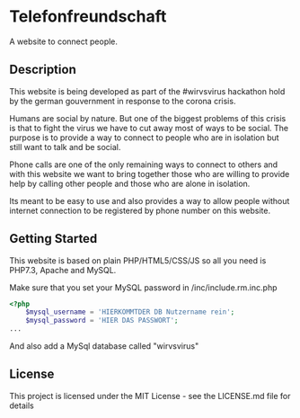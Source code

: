 # Telefonfreundschaft

A website to connect people. 

## Description

This website is being developed as part of the &#35;wirvsvirus hackathon hold by the german gouvernment in response to the corona crisis. 

Humans are social by nature. But one of the biggest problems of this crisis is that to fight the virus we have to cut away most of ways to be social. 
The purpose is to provide a way to connect to people who are in isolation but still want to talk and be social.

Phone calls are one of the only remaining ways to connect to others and with this website we want to bring together those who are willing to provide help by calling other people and those who are alone in isolation. 

Its meant to be easy to use and also provides a way to allow people without internet connection to be registered by phone number on this website. 

## Getting Started

This website is based on plain PHP/HTML5/CSS/JS so all you need is PHP7.3, Apache and MySQL. 

Make sure that you set your MySQL password in /inc/include.rm.inc.php

```php
<?php
    $mysql_username = 'HIERKOMMTDER DB Nutzername rein';
    $mysql_password = 'HIER DAS PASSWORT';
...
```

And also add a MySql database called "wirvsvirus"

## License

This project is licensed under the MIT License - see the LICENSE.md file for details
